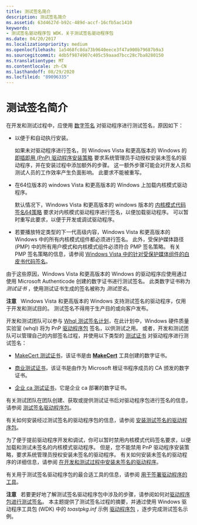 ```yaml
---
title: 测试签名简介
description: 测试签名简介
ms.assetid: 63d4627d-b92c-489d-accf-16cfb5ac1410
keywords:
- 测试签名驱动程序包 WDK，关于测试签名驱动程序包
ms.date: 04/20/2017
ms.localizationpriority: medium
ms.openlocfilehash: 1a5468fc8da73b9640eece3f47a900b79687b9a3
ms.sourcegitcommit: 4db5f9874907c405c59aaad7bcc28c7ba8280150
ms.translationtype: MT
ms.contentlocale: zh-CN
ms.lasthandoff: 08/29/2020
ms.locfileid: "89096335"
---
```

# <a name="introduction-to-test-signing"></a>测试签名简介


在开发和测试过程中，应使用 [数字签名](digital-signatures.md) 对驱动程序进行测试签名，原因如下：

-   以便于和自动执行安装。

    如果未对驱动程序进行签名，则 Windows Vista 和更高版本的 Windows 的 [即插即用 (PnP) 驱动程序安装策略](digital-signatures-and-pnp-device-installation--windows-vista-and-late.md) 要求系统管理员手动授权安装未签名的驱动程序，并在安装过程中添加额外的步骤。 这一额外步骤可能会对开发人员和测试人员的工作效率产生负面影响。 此要求不能被重写。

-   在64位版本的 windows Vista 和更高版本的 Windows 上加载内核模式驱动程序。

    默认情况下，Windows Vista 和更高版本的 windows 版本的 [内核模式代码签名64策略](kernel-mode-code-signing-policy--windows-vista-and-later-.md) 要求对内核模式驱动程序进行签名，以便加载驱动程序。 可以暂时重写此要求，以便于开发或调试驱动程序。

-   若要播放特定类型的下一代高级内容，Windows Vista 和更高版本的 Windows 中的所有内核模式组件都必须进行签名。 此外，受保护媒体路径 (PMP) 中的所有用户模式和内核模式组件必须符合 PMP 签名策略。 有关 PMP 签名策略的信息，请参阅 [Windows Vista 中的针对受保护媒体组件的白皮书代码签名](https://download.microsoft.com/download/a/f/7/af7777e5-7dcd-4800-8a0a-b18336565f5b/pmp-sign.doc)。

由于这些原因，Windows Vista 和更高版本的 Windows 的驱动程序应使用通过使用 Microsoft Authenticode 创建的数字证书进行测试签名。 此类数字证书称为 *测试证书* ，使用测试证书生成的签名被称为 *测试签名*。

**注意**   Windows Vista 和更高版本的 Windows 支持测试签名的驱动程序，仅用于开发和测试目的。 测试签名不得用于生产目的或向客户发布。

 

开发和测试团队可以参与 [Whql 测试签名计划](whql-test-signature-program.md)，在此计划中，Windows 硬件质量实验室 (whql) 将为 PnP [驱动程序包](driver-packages.md) 签名，以供测试之用。 或者，开发和测试团队可以管理自己的内部签名过程，并使用以下类型的 [测试证书](./makecert-test-certificate.md) 对驱动程序进行测试签名：

-   [MakeCert 测试证书](makecert-test-certificate.md)，该证书是由 [**MakeCert**](../devtest/makecert.md) 工具创建的数字证书。

-   [商业测试证书](commercial-test-certificate.md)，该证书是由作为 Microsoft 根证书程序成员的 CA 颁发的数字证书。

-   [企业 ca 测试证书](enterprise-ca-test-certificate.md)，它是企业 ca 部署的数字证书。

有关测试团队在团队创建、获取或提供测试证书后对驱动程序包进行签名的信息，请参阅 [测试签名驱动程序包](test-signing-driver-packages.md)。

有关如何安装经过测试签名的驱动程序包的信息，请参阅 [安装测试签名的驱动程序包](installing-test-signed-driver-packages.md)。

为了便于提前驱动程序开发和调试，你可以暂时禁用内核模式代码签名要求，以便加载和测试未签名的内核模式驱动程序。 但是，您不能禁用 PnP 驱动程序安装策略，要求系统管理员授权安装未签名的驱动程序。 有关如何安装未签名的驱动程序的详细信息，请参阅 [在开发和测试过程中安装未签名的驱动程序](installing-an-unsigned-driver-during-development-and-test.md)。

有关用于测试签名驱动程序包的最合适工具的信息，请参阅 [用于签署驱动程序的工具](../devtest/tools-for-signing-drivers.md)。

**注意**   若要更好地了解测试签名驱动程序包中涉及的步骤，请参阅如何对[驱动程序包进行测试签名](how-to-test-sign-a-driver-package.md)。 本主题提供了测试签名过程的摘要，并通过使用 Windows 驱动程序工具包 (WDK) 中的 *toastpkg.inf* 示例 [驱动程序包](driver-packages.md) ，逐步完成测试签名示例。

 

 

